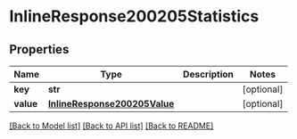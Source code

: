 # InlineResponse200205Statistics

## Properties
Name | Type | Description | Notes
------------ | ------------- | ------------- | -------------
**key** | **str** |  | [optional] 
**value** | [**InlineResponse200205Value**](InlineResponse200205Value.md) |  | [optional] 

[[Back to Model list]](../README.md#documentation-for-models) [[Back to API list]](../README.md#documentation-for-api-endpoints) [[Back to README]](../README.md)

